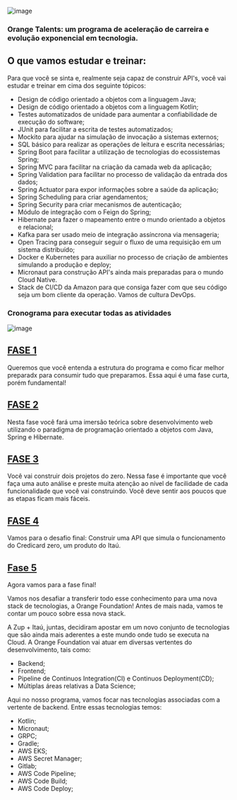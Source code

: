 ![image](https://user-images.githubusercontent.com/63964369/121933482-82abaf00-cd1c-11eb-9484-5b1e1081ddef.png)

### Orange Talents: um programa de aceleração de carreira e evolução exponencial em tecnologia.

## **O que vamos estudar e treinar:**

Para que você se sinta e, realmente seja capaz de construir API's, você vai estudar e treinar em cima dos seguinte tópicos:

- Design de código orientado a objetos com a linguagem Java;
- Design de código orientado a objetos com a linguagem Kotlin;
- Testes automatizados de unidade para aumentar a confiabilidade de execução do software;
- JUnit para facilitar a escrita de testes automatizados;
- Mockito para ajudar na simulação de invocação a sistemas externos;
- SQL básico para realizar as operações de leitura e escrita necessárias;
- Spring Boot para facilitar a utilização de tecnologias do ecossistemas Spring;
- Spring MVC para facilitar na criação da camada web da aplicação;
- Spring Validation para facilitar no processo de validação da entrada dos dados;
- Spring Actuator para expor informações sobre a saúde da aplicação;
- Spring Scheduling para criar agendamentos;
- Spring Security para criar mecanismos de autenticação;
- Módulo de integração com o Feign do Spring;
- Hibernate para fazer o mapeamento entre o mundo orientado a objetos e relacional;
- Kafka para ser usado meio de integração assíncrona via mensageria;
- Open Tracing para conseguir seguir o fluxo de uma requisição em um sistema distribuído;
- Docker e Kubernetes para auxiliar no processo de criação de ambientes simulando a produção e deploy;
- Micronaut para construção API's ainda mais preparadas para o mundo Cloud Native.
- Stack de CI/CD da Amazon para que consiga fazer com que seu código seja um bom cliente da operação. Vamos de cultura DevOps.

### Cronograma para executar todas as atividades

![image](https://user-images.githubusercontent.com/63964369/121933508-8dfeda80-cd1c-11eb-95a7-d486485a30fa.png)

## [FASE 1](https://github.com/Rayllanderson/orange-talents/tree/main/Fase%201)
Queremos que você entenda a estrutura do programa e como ficar melhor preparadx para consumir tudo que preparamos. Essa aqui é uma fase curta, porém fundamental!

## [FASE 2](https://github.com/Rayllanderson/orange-talents/blob/main/Fase%202)
Nesta fase você fará uma imersão teórica sobre desenvolvimento web utilizando o paradigma de programação orientado a objetos com Java, Spring e Hibernate.

## [FASE 3](https://github.com/Rayllanderson/orange-talents/tree/main/Fase%203)
Você vai construir dois projetos do zero. Nessa fase é importante que você faça uma auto análise e preste muita atenção ao nível de facilidade de cada funcionalidade que você vai construindo. Você deve sentir aos poucos que as etapas ficam mais fáceis.

## [FASE 4](https://github.com/Rayllanderson/orange-talents/tree/main/Fase%204)
Vamos para o desafio final: Construir uma API que simula o funcionamento do Credicard zero, um produto do Itaú.

## [Fase 5](https://github.com/Rayllanderson/orange-talents/tree/main/Fase%205)
Agora vamos para a fase final!

Vamos nos desafiar a transferir todo esse conhecimento para uma nova stack de tecnologias, a Orange Foundation! Antes de mais nada, vamos te contar um pouco sobre essa nova stack.

A Zup + Itaú, juntas, decidiram apostar em um novo conjunto de tecnologias que são ainda mais aderentes a este mundo onde tudo se executa na Cloud. A Orange Foundation vai atuar em diversas vertentes do desenvolvimento, tais como:

- Backend;
- Frontend;
- Pipeline de Continuos Integration(CI) e Continuos Deployment(CD);
- Múltiplas áreas relativas a Data Science;

Aqui no nosso programa, vamos focar nas tecnologias associadas com a vertente de backend. Entre essas tecnologias temos:


- Kotlin;
- Micronaut;
- GRPC;
- Gradle;
- AWS EKS;
- AWS Secret Manager;
- Gitlab;
- AWS Code Pipeline;
- AWS Code Build;
- AWS Code Deploy;
